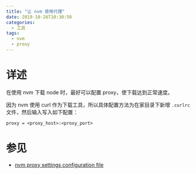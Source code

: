 ```yaml
---
title: "让 nvm 使用代理"
date: 2019-10-26T10:30:50
categories:
  - 工具
tags:
  - nvm
  - proxy
---
```


# 详述

在使用 nvm 下载 node 时，最好可以配置 proxy，使下载达到正常速度。

因为 nvm 使用 curl 作为下载工具，所以具体配置方法为在家目录下新增 `.curlrc` 文件，然后输入写入如下配置：

```
proxy = <proxy_host>:<proxy_port>
```

# 参见

- [nvm proxy settings configuration file](https://stackoverflow.com/questions/42244572/nvm-proxy-settings-configuration-file)




